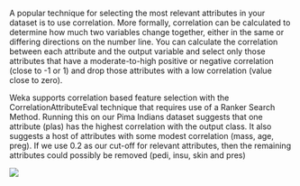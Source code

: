 A popular technique for selecting the most relevant attributes in your dataset is to use correlation.
More formally, correlation can be calculated to determine how much two variables change
together, either in the same or differing directions on the number line. You can calculate the
correlation between each attribute and the output variable and select only those attributes
that have a moderate-to-high positive or negative correlation (close to -1 or 1) and drop those
attributes with a low correlation (value close to zero).

Weka supports correlation based feature selection with the CorrelationAttributeEval technique
that requires use of a Ranker Search Method. Running this on our Pima Indians dataset suggests
that one attribute (plas) has the highest correlation with the output class. It also suggests a
host of attributes with some modest correlation (mass, age, preg). If we use 0.2 as our cut-off
for relevant attributes, then the remaining attributes could possibly be removed (pedi, insu,
skin and pres)

![](https://github.com/fenago/katacoda-scenarios/raw/master/machine-learning-mastery-weka/machine-learning-mastery-weka-chapter-13/steps/images/62.png)
